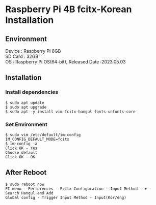 # Raspberry Pi 4B fcitx-Korean Installation
## Environment
Device : Raspberry Pi 8GB</br>
SD Card : 32GB</br>
OS : Raspberry Pi OS(64-bit), Released Date :2023.05.03</br>
## Installation
### Install dependencies
    $ sudo apt update
    $ sudo apt upgrade
    $ sudo apt -y install vim fcitx-hangul fonts-unfonts-core
### Set Environment
    $ sudo vim /etc/default/im-config
    IM_CONFIG_DEFAULT_MODE=fcitx
    $ im-config -a
    Click OK - Yes
    Choose default
    Click OK - OK
## After Reboot
    $ sudo reboot now
    PI menu - Perferences - Fcitx Configuration - Input Method - + - Search Hangul and Add
    Global config - Trigger Input Method - Input(Kor/eng)
